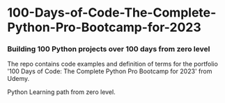 # 100-Days-of-Code-The-Complete-Python-Pro-Bootcamp-for-2023
### Building 100 Python projects over 100 days from zero level
The repo contains code examples and definition of terms for the portfolio '100 Days of Code: The Complete Python Pro Bootcamp for 2023' from Udemy.

Python Learning path from zero level. 


